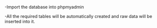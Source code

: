 -Import the database into phpmyadmin 

-All the required tables will be automatically created and raw data will be inserted into it.
